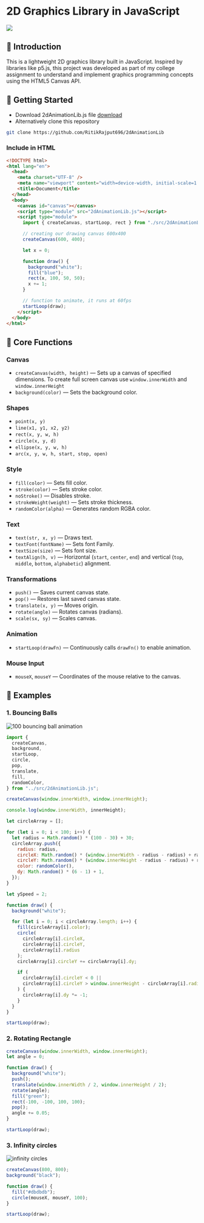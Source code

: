 # 2D Graphics Library in JavaScript

<img src="./examples/images/Screenshot From 2025-05-29 07-41-28.png" />

## 📌 Introduction

This is a lightweight 2D graphics library built in JavaScript. Inspired by libraries like p5.js, this project was developed as part of my college assignment to understand and implement graphics programming concepts using the HTML5 Canvas API.

## 🚀 Getting Started

- Download 2dAnimationLib.js file <a href="https://github.com/RitikRajput696/2dAnimationLib/releases/download/v1/2dAnimationLib.js">download</a>
- Alternatively clone this repository

```bash
git clone https://github.com/RitikRajput696/2dAnimationLib
```

### Include in HTML

```html
<!DOCTYPE html>
<html lang="en">
  <head>
    <meta charset="UTF-8" />
    <meta name="viewport" content="width=device-width, initial-scale=1.0" />
    <title>Document</title>
  </head>
  <body>
    <canvas id="canvas"></canvas>
    <script type="module" src="2dAnimationLib.js"></script>
    <script type="module">
      import { createCanvas, startLoop, rect } from "./src/2dAnimationLib.js";

      // creating our drawing canvas 600x400
      createCanvas(600, 400);

      let x = 0;

      function draw() {
        background("white");
        fill("blue");
        rect(x, 100, 50, 50);
        x += 1;
      }

      // function to animate, it runs at 60fps
      startLoop(draw);
    </script>
  </body>
</html>
```

## 🧱 Core Functions

### Canvas

- `createCanvas(width, height)` — Sets up a canvas of specified dimensions. To create full screen canvas use `window.innerWidth` and `window.innerHeight`
- `background(color)` — Sets the background color.

### Shapes

- `point(x, y)`
- `line(x1, y1, x2, y2)`
- `rect(x, y, w, h)`
- `circle(x, y, d)`
- `ellipse(x, y, w, h)`
- `arc(x, y, w, h, start, stop, open)`

### Style

- `fill(color)` — Sets fill color.
- `stroke(color)` — Sets stroke color.
- `noStroke()` — Disables stroke.
- `strokeWeight(weight)` — Sets stroke thickness.
- `randomColor(alpha)` — Generates random RGBA color.

### Text

- `text(str, x, y)` — Draws text.
- `textFont(fontName)` — Sets font Family.
- `textSize(size)` — Sets font size.
- `textAlign(h, v)` — Horizontal (`start`, `center`, `end`) and vertical (`top`, `middle`, `bottom`, `alphabetic`) alignment.

### Transformations

- `push()` — Saves current canvas state.
- `pop()` — Restores last saved canvas state.
- `translate(x, y)` — Moves origin.
- `rotate(angle)` — Rotates canvas (radians).
- `scale(sx, sy)` — Scales canvas.

### Animation

- `startLoop(drawFn)` — Continuously calls `drawFn()` to enable animation.

### Mouse Input

- `mouseX`, `mouseY` — Coordinates of the mouse relative to the canvas.

## 🔁 Examples

### 1. Bouncing Balls

![100 bouncing ball animation](./examples/vids/bouncingball.gif)

```js
import {
  createCanvas,
  background,
  startLoop,
  circle,
  pop,
  translate,
  fill,
  randomColor,
} from "../src/2dAnimationLib.js";

createCanvas(window.innerWidth, window.innerHeight);

console.log(window.innerWidth, innerHeight);

let circleArray = [];

for (let i = 0; i < 100; i++) {
  let radius = Math.random() * (100 - 30) + 30;
  circleArray.push({
    radius: radius,
    circleX: Math.random() * (window.innerWidth - radius - radius) + radius,
    circleY: Math.random() * (window.innerHeight - radius - radius) + radius,
    color: randomColor(),
    dy: Math.random() * (6 - 1) + 1,
  });
}

let ySpeed = 2;

function draw() {
  background("white");

  for (let i = 0; i < circleArray.length; i++) {
    fill(circleArray[i].color);
    circle(
      circleArray[i].circleX,
      circleArray[i].circleY,
      circleArray[i].radius
    );
    circleArray[i].circleY += circleArray[i].dy;

    if (
      circleArray[i].circleY < 0 ||
      circleArray[i].circleY > window.innerHeight - circleArray[i].radius
    ) {
      circleArray[i].dy *= -1;
    }
  }
}

startLoop(draw);
```

### 2. Rotating Rectangle

```js
createCanvas(window.innerWidth, window.innerHeight);
let angle = 0;

function draw() {
  background("white");
  push();
  translate(window.innerWidth / 2, window.innerHeight / 2);
  rotate(angle);
  fill("green");
  rect(-100, -100, 100, 100);
  pop();
  angle += 0.05;
}

startLoop(draw);
```

### 3. Infinity circles

![infinity circles](./examples/vids/infinityCircles.gif)

```js
createCanvas(800, 800);
background("black");

function draw() {
  fill("#dbdbdb");
  circle(mouseX, mouseY, 100);
}

startLoop(draw);
```
